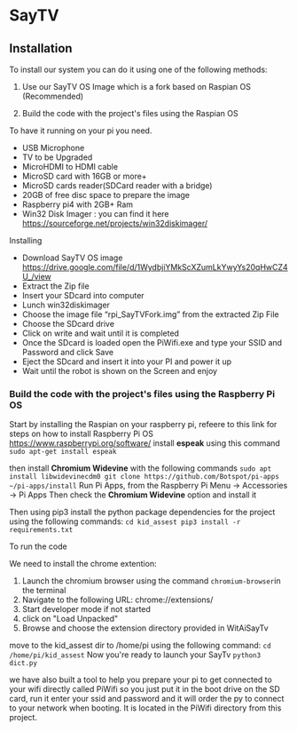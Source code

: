 # SayTV

## Installation
To install our system you can do it using one of the following methods:
1. Use our SayTV OS Image which is a fork based on Raspian OS  (Recommended)

1. Build the code with the project's files using the Raspian OS   

To have it running on your pi you need.
* USB Microphone
* TV to be Upgraded
* MicroHDMI to HDMI cable
* MicroSD card with 16GB or more+
* MicroSD cards reader(SDCard reader with a bridge)
* 20GB of free disc space to prepare the image
* Raspberry pi4 with 2GB+ Ram
* Win32 Disk Imager : you can find it here   https://sourceforge.net/projects/win32diskimager/

Installing
-	Download SayTV OS image https://drive.google.com/file/d/1WydbjiYMkScXZumLkYwyYs20qHwCZ4U_/view
-	Extract the Zip file
-	Insert your SDcard into computer
-	Lunch win32diskimager
-	Choose the image file “rpi_SayTVFork.img” from the extracted Zip File
-	Choose the SDcard drive
-	Click on write and wait until it is completed
-	Once the SDcard is loaded open the PiWifi.exe and type your SSID and Password and click Save
-	Eject the SDcard and insert it into your PI and power it up
-	Wait until the robot is shown on the Screen and enjoy




### Build the code with the project's files using the Raspberry Pi OS
Start by installing the Raspian on your raspberry pi, refeere to this link for steps on how to install Raspberry Pi OS https://www.raspberrypi.org/software/
install **espeak** using this command
`sudo apt-get install espeak`

then install **Chromium Widevine** with the following commands
`sudo apt install libwidevinecdm0
git clone https://github.com/Botspot/pi-apps
~/pi-apps/install`
Run Pi Apps, from the Raspberry Pi Menu -> Accessories -> Pi Apps
Then check the **Chromium Widevine** option and install it

Then using pip3 install the python package dependencies for the project using the following commands:
`cd kid_assest
pip3 install -r requirements.txt`

To run the code

We need to install the chrome extention:
1. Launch the chromium browser using the command `chromium-browser`in the terminal
2. Navigate to the following URL: chrome://extensions/
3. Start developer mode if not started
4. click on "Load Unpacked"
5. Browse and choose the extension directory provided in WitAiSayTv 

move to the kid_assest dir to /home/pi using the following command:
`cd /home/pi/kid_assest`
Now you're ready to launch your SayTv
`python3 dict.py`

we have also built a tool to help you prepare your pi to get connected to your wifi directly called PiWifi
so you just put it in the boot drive on the SD card, run it enter your ssid and password  and it will order the py to connect to your network when booting.
It is located in the PiWifi directory from this project.










